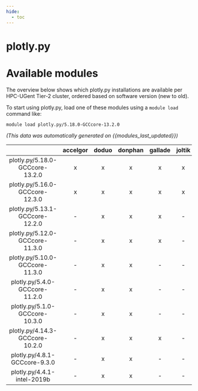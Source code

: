 ```yaml
---
hide:
  - toc
---
```


plotly.py
=========

# Available modules


The overview below shows which plotly.py installations are available per HPC-UGent Tier-2 cluster, ordered based on software version (new to old).

To start using plotly.py, load one of these modules using a `module load` command like:

```shell
module load plotly.py/5.18.0-GCCcore-13.2.0
```

*(This data was automatically generated on {{modules_last_updated}})*  

| |accelgor|doduo|donphan|gallade|joltik|shinx|
| :---: | :---: | :---: | :---: | :---: | :---: | :---: |
|plotly.py/5.18.0-GCCcore-13.2.0|x|x|x|x|x|x|
|plotly.py/5.16.0-GCCcore-12.3.0|x|x|x|x|x|x|
|plotly.py/5.13.1-GCCcore-12.2.0|-|x|x|x|-|-|
|plotly.py/5.12.0-GCCcore-11.3.0|-|x|x|x|-|-|
|plotly.py/5.10.0-GCCcore-11.3.0|-|x|x|-|-|-|
|plotly.py/5.4.0-GCCcore-11.2.0|-|x|x|-|-|-|
|plotly.py/5.1.0-GCCcore-10.3.0|-|x|x|-|-|-|
|plotly.py/4.14.3-GCCcore-10.2.0|-|x|x|x|-|-|
|plotly.py/4.8.1-GCCcore-9.3.0|-|x|x|-|-|-|
|plotly.py/4.4.1-intel-2019b|-|x|x|-|-|-|
